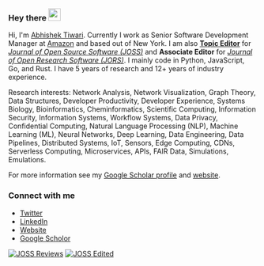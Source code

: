 ### Hey there <img src="https://media.giphy.com/media/hvRJCLFzcasrR4ia7z/giphy.gif" width="25px">

Hi, I'm [Abhishek Tiwari](https://www.abhishek-tiwari.com/). Currently I work as Senior Software Development Manager at [Amazon](https://www.aboutamazon.com/) and based out of New York. I am also **[Topic Editor](https://joss.theoj.org/about#topic_editors)** for _[Journal of Open Source Software (JOSS)](https://joss.theoj.org/)_ and **Associate Editor** for _[Journal of Open Research Software (JORS)](https://openresearchsoftware.metajnl.com)_. I mainly code in Python, JavaScript, Go, and Rust. I have 5 years of research and 12+ years of industry experience.

Research interests: Network Analysis, Network Visualization, Graph Theory, Data Structures, Developer Productivity, Developer Experience, Systems Biology, Bioinformatics, Cheminformatics, Scientific Computing, Information Security, Information Systems, Workflow Systems, Data Privacy, Confidential Computing, Natural Language Processing (NLP), Machine Learning (ML), Neural Networks, Deep Learning, Data Engineering, Data Pipelines, Distributed Systems, IoT, Sensors, Edge Computing, CDNs, Serverless Computing, Microservices, APIs, FAIR Data, Simulations, Emulations.

For more information see my [Google Scholar profile](https://scholar.google.com/citations?user=Mb7eYKYAAAAJ&hl=en) and [website](https://www.abhishek-tiwari.com/).

### Connect with me

- [Twitter](https://twitter.com/abhishektiwari)
- [LinkedIn](https://www.linkedin.com/in/iamabhishektiwari/)
- [Website](https://www.abhishek-tiwari.com/)
- [Google Scholor](https://scholar.google.com/citations?user=Mb7eYKYAAAAJ&hl=en)

[![JOSS Reviews](https://joss.theoj.org/badges/reviewed_by/@abhishektiwari)](https://joss.theoj.org/papers/reviewed_by/@abhishektiwari)
[![JOSS Edited](https://img.shields.io/badge/dynamic/regex?url=https%3A%2F%2Fjoss.theoj.org%2Fpapers%2Fedited_by%2F%40abhishektiwari&search=%3Cspan%20class%3D%22pagy%20info%22%3EDisplaying%20%3Cb%3E(%5Cd%2B)%3C%2Fb%3E%20papers%3C%2Fspan%3E&replace=%241&label=JOSS%20Edited)](https://joss.theoj.org/papers/edited_by/@abhishektiwari)

